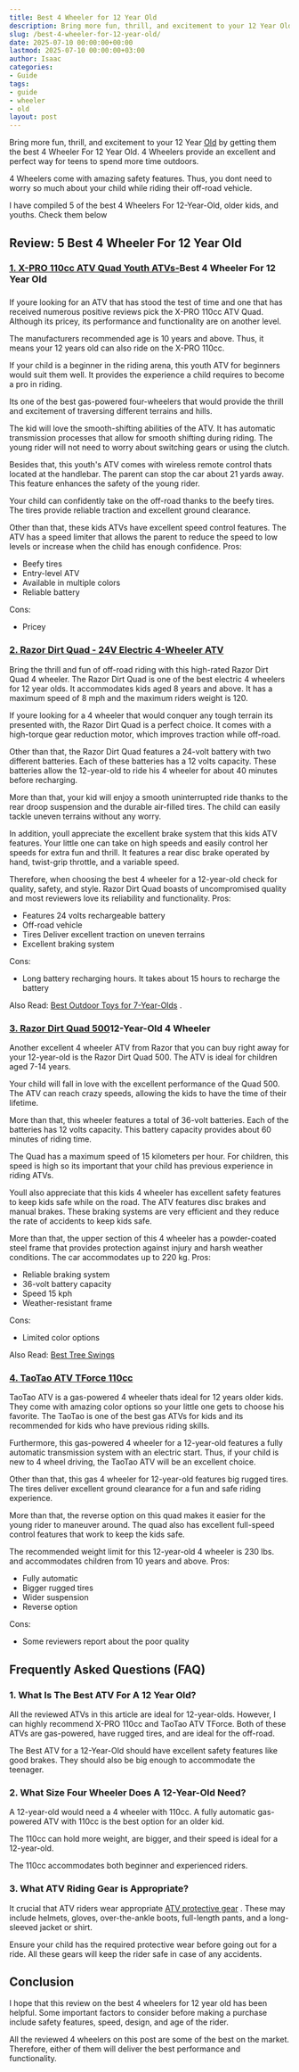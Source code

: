 ```yaml
---
title: Best 4 Wheeler for 12 Year Old
description: Bring more fun, thrill, and excitement to your 12 Year Old by getting them the best 4 Wheeler For 12 Year Old. 4 Wheelers provide an excellent and perfect way...
slug: /best-4-wheeler-for-12-year-old/
date: 2025-07-10 00:00:00+00:00
lastmod: 2025-07-10 00:00:00+03:00
author: Isaac
categories:
- Guide
tags:
- guide
- wheeler
- old
layout: post
---
```

Bring more fun, thrill, and excitement to your 12 Year [Old](https://pestpolicy.com/how-to-determine-if-old-seeds-are-still-good-for-planting/) by getting them the best 4 Wheeler For 12 Year Old. 4 Wheelers provide an excellent and perfect way for teens to spend more time outdoors.

4 Wheelers come with amazing safety features. Thus, you dont need to worry so much about your child while riding their off-road vehicle.

I have compiled 5 of the best 4 Wheelers For 12-Year-Old, older kids, and youths. Check them below
## Review: 5 Best 4 Wheeler For 12 Year Old
### [1. X-PRO 110cc ATV Quad Youth ATVs-](https://www.amazon.com/dp/B07V26FSQB/?tag=p-policy-20)Best 4 Wheeler For 12 Year Old
###
If youre looking for an ATV that has stood the test of time and one that has received numerous positive reviews pick the X-PRO 110cc ATV Quad. Although its pricey, its performance and functionality are on another level.

The manufacturers recommended age is 10 years and above. Thus, it means your 12 years old can also ride on the X-PRO 110cc.

If your child is a beginner in the riding arena, this youth ATV for beginners would suit them well. It provides the experience a child requires to become a pro in riding.

Its one of the best gas-powered four-wheelers that would provide the thrill and excitement of traversing different terrains and hills.

The kid will love the smooth-shifting abilities of the ATV. It has automatic transmission processes that allow for smooth shifting during riding. The young rider will not need to worry about switching gears or using the clutch.

Besides that, this youth's ATV comes with wireless remote control thats located at the handlebar. The parent can stop the car about 21 yards away. This feature enhances the safety of the young rider.

Your child can confidently take on the off-road thanks to the beefy tires. The tires provide reliable traction and excellent ground clearance.

Other than that, these kids ATVs have excellent speed control features. The ATV has a speed limiter that allows the parent to reduce the speed to low levels or increase when the child has enough confidence.
Pros:
- Beefy tires
- Entry-level ATV
- Available in multiple colors
- Reliable battery

Cons:
- Pricey

### [2. Razor Dirt Quad - 24V Electric 4-Wheeler ATV](https://www.amazon.com/dp/B00H4PDXAS/?tag=p-policy-20)
Bring the thrill and fun of off-road riding with this high-rated Razor Dirt Quad 4 wheeler. The Razor Dirt Quad is one of the best electric 4 wheelers for 12 year olds. It accommodates kids aged 8 years and above. It has a maximum speed of 8 mph and the maximum riders weight is 120.

If youre looking for a 4 wheeler that would conquer any tough terrain its presented with, the Razor Dirt Quad is a perfect choice. It comes with a high-torque gear reduction motor, which improves traction while off-road.

Other than that, the Razor Dirt Quad features a 24-volt battery with two different batteries. Each of these batteries has a 12 volts capacity. These batteries allow the 12-year-old to ride his 4 wheeler for about 40 minutes before recharging.

More than that, your kid will enjoy a smooth uninterrupted ride thanks to the rear droop suspension and the durable air-filled tires. The child can easily tackle uneven terrains without any worry.

In addition, youll appreciate the excellent brake system that this kids ATV features. Your little one can take on high speeds and easily control her speeds for extra fun and thrill. It features a rear disc brake operated by hand, twist-grip throttle, and a variable speed.

Therefore, when choosing the best 4 wheeler for a 12-year-old check for quality, safety, and style. Razor Dirt Quad boasts of uncompromised quality and most reviewers love its reliability and functionality.
Pros:
- Features 24 volts rechargeable battery
- Off-road vehicle
- Tires Deliver excellent traction on uneven terrains
- Excellent braking system

Cons:
- Long battery recharging hours. It takes about 15 hours to recharge the battery

Also Read:
[Best Outdoor Toys for 7-Year-Olds](https://pestpolicy.com/best-outdoor-toys-for-7-year-olds/)
.
### [3. Razor Dirt Quad 500](https://www.amazon.com/dp/B01ET72RHI/?tag=p-policy-20)12-Year-Old 4 Wheeler
Another excellent 4 wheeler ATV from Razor that you can buy right away for your 12-year-old is the Razor Dirt Quad 500. The ATV is ideal for children aged 7-14 years.

Your child will fall in love with the excellent performance of the Quad 500. The ATV can reach crazy speeds, allowing the kids to have the time of their lifetime.

More than that, this wheeler features a total of 36-volt batteries. Each of the batteries has 12 volts capacity. This battery capacity provides about 60 minutes of riding time.

The Quad has a maximum speed of 15 kilometers per hour. For children, this speed is high so its important that your child has previous experience in riding ATVs.

Youll also appreciate that this kids 4 wheeler has excellent safety features to keep kids safe while on the road. The ATV features disc brakes and manual brakes. These braking systems are very efficient and they reduce the rate of accidents to keep kids safe.

More than that, the upper section of this 4 wheeler has a powder-coated steel frame that provides protection against injury and harsh weather conditions. The car accommodates up to 220 kg.
Pros:
- Reliable braking system
- 36-volt battery capacity
- Speed 15 kph
- Weather-resistant frame

Cons:
- Limited color options

Also Read:
[Best Tree Swings](https://pestpolicy.com/best-tree-swing/)
### [4. TaoTao ATV TForce 110cc](https://www.amazon.com/dp/B015OZXPKM/?tag=p-policy-20)
TaoTao ATV is a gas-powered 4 wheeler thats ideal for 12 years older kids. They come with amazing color options so your little one gets to choose his favorite. The TaoTao is one of the best gas ATVs for kids and its recommended for kids who have previous riding skills.

Furthermore, this gas-powered 4 wheeler for a 12-year-old features a fully automatic transmission system with an electric start. Thus, if your child is new to 4 wheel driving, the TaoTao ATV will be an excellent choice.

Other than that, this gas 4 wheeler for 12-year-old features big rugged tires. The tires deliver excellent ground clearance for a fun and safe riding experience.

More than that, the reverse option on this quad makes it easier for the young rider to maneuver around. The quad also has excellent full-speed control features that work to keep the kids safe.

The recommended weight limit for this 12-year-old 4 wheeler is 230 lbs. and accommodates children from 10 years and above.
Pros:
- Fully automatic
- Bigger rugged tires
- Wider suspension
- Reverse option

Cons:
- Some reviewers report about the poor quality

## Frequently Asked Questions (FAQ)
### 1. What Is The Best ATV For A 12 Year Old?
All the reviewed ATVs in this article are ideal for 12-year-olds. However, I can highly recommend X-PRO 110cc and TaoTao ATV TForce. Both of these ATVs are gas-powered, have rugged tires, and are ideal for the off-road.

The Best ATV for a 12-Year-Old should have excellent safety features like good brakes. They should also be big enough to accommodate the teenager.
### 2. What Size Four Wheeler Does A 12-Year-Old Need?
A 12-year-old would need a 4 wheeler with 110cc. A fully automatic gas-powered ATV with 110cc is the best option for an older kid.

The 110cc can hold more weight, are bigger, and their speed is ideal for a 12-year-old.

The 110cc accommodates both beginner and experienced riders.
### 3. What ATV Riding Gear is Appropriate?
It crucial that ATV riders wear appropriate
[ATV protective gear](https://svia.org/protective-gear-for-your-atv/)
. These may include helmets, gloves, over-the-ankle boots, full-length pants, and a long-sleeved jacket or shirt.

Ensure your child has the required protective wear before going out for a ride. All these gears will keep the rider safe in case of any accidents.
## Conclusion
I hope that this review on the best 4 wheelers for 12 year old has been helpful. Some important factors to consider before making a purchase include safety features, speed, design, and age of the rider.

All the reviewed 4 wheelers on this post are some of the best on the market. Therefore, either of them will deliver the best performance and functionality.
